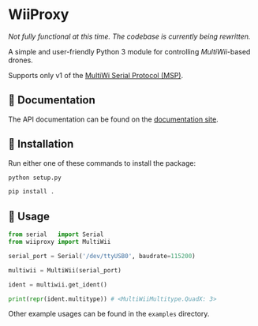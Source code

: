 
# WiiProxy

_Not fully functional at this time. The codebase is currently being rewritten._

A simple and user-friendly Python 3 module for controlling _MultiWii_-based drones.

Supports only v1 of the [MultiWi Serial Protocol (MSP)](http://www.multiwii.com/wiki/index.php?title=Multiwii_Serial_Protocol).

## 📖 Documentation

The API documentation can be found on the [documentation site](https://bluday.github.io/wiiproxy/).

## 🔧 Installation

Run either one of these commands to install the package:

```sh
python setup.py

pip install .
```

## 🚀 Usage

```python
from serial   import Serial
from wiiproxy import MultiWii

serial_port = Serial('/dev/ttyUSB0', baudrate=115200)

multiwii = MultiWii(serial_port)

ident = multiwii.get_ident()

print(repr(ident.multitype)) # <MultiWiiMultitype.QuadX: 3>
```

Other example usages can be found in the `examples` directory.
